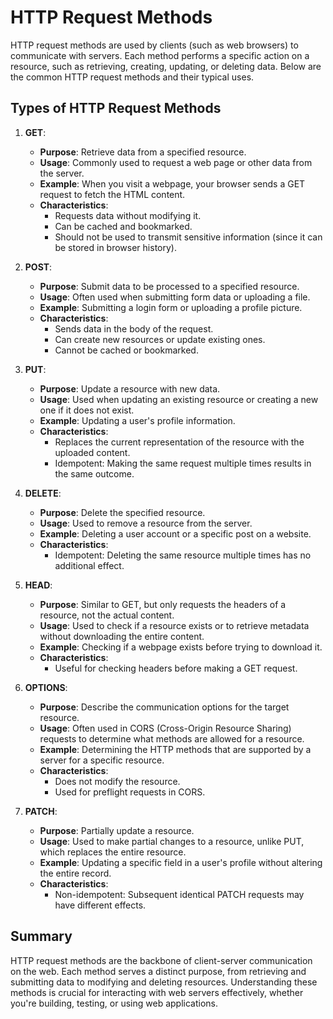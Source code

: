 # HTTP Request Methods

HTTP request methods are used by clients (such as web browsers) to communicate with servers. Each method performs a specific action on a resource, such as retrieving, creating, updating, or deleting data. Below are the common HTTP request methods and their typical uses.

## Types of HTTP Request Methods

1. **GET**:
   - **Purpose**: Retrieve data from a specified resource.
   - **Usage**: Commonly used to request a web page or other data from the server.
   - **Example**: When you visit a webpage, your browser sends a GET request to fetch the HTML content.
   - **Characteristics**:
     - Requests data without modifying it.
     - Can be cached and bookmarked.
     - Should not be used to transmit sensitive information (since it can be stored in browser history).

2. **POST**:
   - **Purpose**: Submit data to be processed to a specified resource.
   - **Usage**: Often used when submitting form data or uploading a file.
   - **Example**: Submitting a login form or uploading a profile picture.
   - **Characteristics**:
     - Sends data in the body of the request.
     - Can create new resources or update existing ones.
     - Cannot be cached or bookmarked.

3. **PUT**:
   - **Purpose**: Update a resource with new data.
   - **Usage**: Used when updating an existing resource or creating a new one if it does not exist.
   - **Example**: Updating a user's profile information.
   - **Characteristics**:
     - Replaces the current representation of the resource with the uploaded content.
     - Idempotent: Making the same request multiple times results in the same outcome.

4. **DELETE**:
   - **Purpose**: Delete the specified resource.
   - **Usage**: Used to remove a resource from the server.
   - **Example**: Deleting a user account or a specific post on a website.
   - **Characteristics**:
     - Idempotent: Deleting the same resource multiple times has no additional effect.

5. **HEAD**:
   - **Purpose**: Similar to GET, but only requests the headers of a resource, not the actual content.
   - **Usage**: Used to check if a resource exists or to retrieve metadata without downloading the entire content.
   - **Example**: Checking if a webpage exists before trying to download it.
   - **Characteristics**:
     - Useful for checking headers before making a GET request.

6. **OPTIONS**:
   - **Purpose**: Describe the communication options for the target resource.
   - **Usage**: Often used in CORS (Cross-Origin Resource Sharing) requests to determine what methods are allowed for a resource.
   - **Example**: Determining the HTTP methods that are supported by a server for a specific resource.
   - **Characteristics**:
     - Does not modify the resource.
     - Used for preflight requests in CORS.

7. **PATCH**:
   - **Purpose**: Partially update a resource.
   - **Usage**: Used to make partial changes to a resource, unlike PUT, which replaces the entire resource.
   - **Example**: Updating a specific field in a user's profile without altering the entire record.
   - **Characteristics**:
     - Non-idempotent: Subsequent identical PATCH requests may have different effects.

## Summary

HTTP request methods are the backbone of client-server communication on the web. Each method serves a distinct purpose, from retrieving and submitting data to modifying and deleting resources. Understanding these methods is crucial for interacting with web servers effectively, whether you're building, testing, or using web applications.
